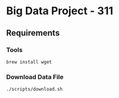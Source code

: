 # Big Data Project - 311

## Requirements

### Tools
``` shell
brew install wget
```

### Download Data File
``` shell
./scripts/download.sh
```
